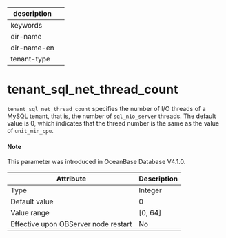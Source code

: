 | description ||
|---|---|
| keywords ||
| dir-name ||
| dir-name-en ||
| tenant-type ||

# tenant_sql_net_thread_count

`tenant_sql_net_thread_count` specifies the number of I/O threads of a MySQL tenant, that is, the number of `sql_nio_server` threads. The default value is 0, which indicates that the thread number is the same as the value of `unit_min_cpu`. 

<main id="notice" type='explain'>

  <h4>Note</h4>

  <p>This parameter was introduced in OceanBase Database V4.1.0. </p>

</main>

| **Attribute** | **Description** |
| --- | --- |
| Type | Integer |
| Default value | 0 |
| Value range | \[0, 64] |
| Effective upon OBServer node restart | No |
